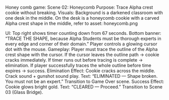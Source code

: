 Honey comb game: 
Scene 02: Honeycomb
Purpose: Trace Alpha crest cookie without breaking.
Visuals:
Background is a darkened classroom with one desk in the middle.
On the desk is a honeycomb cookie with a carved Alpha crest shape in the middle, refer to asset: honeycomb.png

UI:
Top right shows timer counting down from 67 seconds.
Bottom banner: “TRACE THE SHAPE, because Alpha Students must be thorough experts in every edge and corner of their domain.”
Player controls a glowing cursor dot with the mouse.
Gameplay:
Player must trace the outline of the Alpha crest shape with the cursor.
If the cursor leaves the outline path → cookie cracks immediately.
If timer runs out before tracing is complete → elimination.
If player successfully traces the whole outline before time expires → success.
Elimination Effect:
Cookie cracks across the middle.
Crack sound + gunshot sound play.
Text: “ELIMINATED — Shape broken. You must not be an expert.”
Transition to Game Over scene.
Success Effect:
Cookie glows bright gold.
Text: “CLEARED — Proceed.”
Transition to Scene 03 (Glass Bridge).


